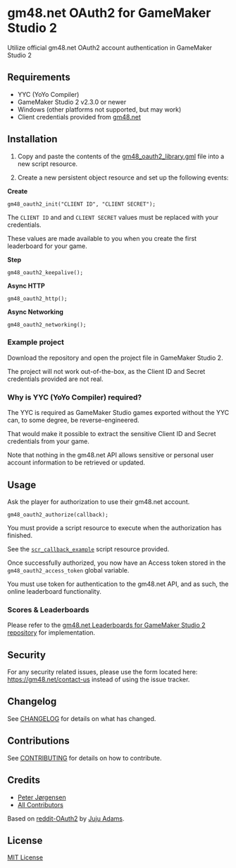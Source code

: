 # gm48.net OAuth2 for GameMaker Studio 2

Utilize official gm48.net OAuth2 account authentication in GameMaker Studio 2

## Requirements

* YYC (YoYo Compiler)
* GameMaker Studio 2 v2.3.0 or newer
* Windows (other platforms not supported, but may work)
* Client credentials provided from [gm48.net](https://gm48.net)

## Installation

1) Copy and paste the contents of the [gm48_oauth2_library.gml](scripts/gm48_oauth2_library/gm48_oauth2_library.gml) file into a new script resource.

2) Create a new persistent object resource and set up the following events:

**Create**

```gml
gm48_oauth2_init("CLIENT ID", "CLIENT SECRET");
```

The `CLIENT ID` and and `CLIENT SECRET` values must be replaced with your credentials.

These values are made available to you when you create the first leaderboard for your game.

**Step**
```gml
gm48_oauth2_keepalive();
```

**Async HTTP**

```gml
gm48_oauth2_http();
```

**Async Networking**

```gml
gm48_oauth2_networking();
```

### Example project

Download the repository and open the project file in GameMaker Studio 2.

The project will not work out-of-the-box, as the Client ID and Secret credentials provided are not real.

### Why is YYC (YoYo Compiler) required?

The YYC is required as GameMaker Studio games exported without the YYC can, to some degree, be reverse-engineered.

That would make it possible to extract the sensitive Client ID and Secret credentials from your game.

Note that nothing in the gm48.net API allows sensitive or personal user account information to be retrieved or updated.

## Usage

Ask the player for authorization to use their gm48.net account.

```gml
gm48_oauth2_authorize(callback);
```

You must provide a script resource to execute when the authorization has finished.

See the [`scr_callback_example`](scripts/scr_callback_example/scr_callback_example.gml) script resource provided.

Once successfully authorized, you now have an Access token stored in the ```gm48_oauth2_access_token``` global variable.

You must use token for authentication to the gm48.net API, and as such, the online leaderboard functionality.

### Scores & Leaderboards

Please refer to the [gm48.net Leaderboards for GameMaker Studio 2 repository](https://github.com/tehwave/gm48.net-leaderboards-gms2) for implementation.

## Security

For any security related issues, please use the form located here: https://gm48.net/contact-us instead of using the issue tracker.

## Changelog

See [CHANGELOG](CHANGELOG.md) for details on what has changed.

## Contributions

See [CONTRIBUTING](CONTRIBUTING.md) for details on how to contribute.

## Credits

- [Peter Jørgensen](https://github.com/tehwave)
- [All Contributors](../../contributors)

Based on [reddit-OAuth2](https://github.com/JujuAdams/reddit-OAuth2) by [Juju Adams](https://github.com/JujuAdams).

## License

[MIT License](LICENSE)
